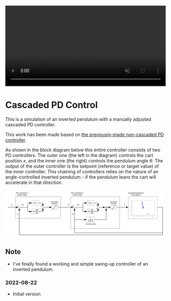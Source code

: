 <video src="figs/sample_output.mp4" style="width:100%" loop autoplay muted controls></video>

# Cascaded PD Control

This is a simulation of an inverted pendulum with a manually adjusted cascaded PD controller.

This work has been made based on [the previously-made non-cascaded PD controller](../prog06_pd_control/).

As shown in the block diagram below this entire controller consists of two PD controllers.
The outer one (the left in the diagram) controls the cart position $x$, and the inner one (the right) controls the pendulum angle $\theta$. The output of the outer controller is the setpoint (reference or target value) of the inner controller. This chaining of controllers relies on the nature of an angle-controlled inverted pendulum - if the pendulum leans the cart will accelerate in that direction.

![](figs/block_diagram.png)

## Note
- I've finally found a working and simple swing-up controller of an inverted pendulum.

### 2022-08-22
- Initial version
